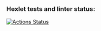 ### Hexlet tests and linter status:
[![Actions Status](https://github.com/User227811/js-react-developer-project-12/actions/workflows/hexlet-check.yml/badge.svg)](https://github.com/User227811/js-react-developer-project-12/actions)